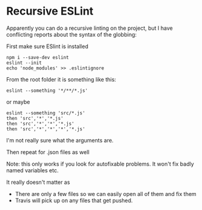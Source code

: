 # Recursive ESLint

Apparently you can do a recursive linting on the project, but I have conflicting reports about the syntax of the globbing:

First make sure ESlint is installed

```
npm i --save-dev eslint
eslint --init
echo 'node_modules' >> .eslintignore
```

From the root folder it is something like this:

`eslint --something '*/**/*.js'`

or maybe

```
eslint --something 'src/*.js'
then 'src','*','*.js'
then 'src','*','*','*.js'
then 'src','*','*','*','*.js'
```

I'm not really sure what the arguments are.

Then repeat for .json files as well

Note: this only works if you look for autofixable problems. It won't fix badly named variables etc.

It really doesn't matter as
- There are only a few files so we can easily open all of them and fix them
- Travis will pick up on any files that get pushed.
